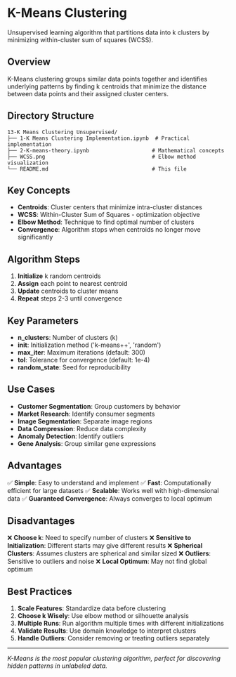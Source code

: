 # K-Means Clustering

Unsupervised learning algorithm that partitions data into k clusters by minimizing within-cluster sum of squares (WCSS).

## Overview

K-Means clustering groups similar data points together and identifies underlying patterns by finding k centroids that minimize the distance between data points and their assigned cluster centers.

## Directory Structure

```
13-K Means Clustering Unsupervised/
├── 1-K Means Clustering Implementation.ipynb  # Practical implementation
├── 2-K-means-theory.ipynb                    # Mathematical concepts
├── WCSS.png                                  # Elbow method visualization
└── README.md                                 # This file
```

## Key Concepts

- **Centroids**: Cluster centers that minimize intra-cluster distances
- **WCSS**: Within-Cluster Sum of Squares - optimization objective
- **Elbow Method**: Technique to find optimal number of clusters
- **Convergence**: Algorithm stops when centroids no longer move significantly

## Algorithm Steps

1. **Initialize** k random centroids
2. **Assign** each point to nearest centroid
3. **Update** centroids to cluster means
4. **Repeat** steps 2-3 until convergence



## Key Parameters

- **n_clusters**: Number of clusters (k)
- **init**: Initialization method ('k-means++', 'random')
- **max_iter**: Maximum iterations (default: 300)
- **tol**: Tolerance for convergence (default: 1e-4)
- **random_state**: Seed for reproducibility

## Use Cases

- **Customer Segmentation**: Group customers by behavior
- **Market Research**: Identify consumer segments  
- **Image Segmentation**: Separate image regions
- **Data Compression**: Reduce data complexity
- **Anomaly Detection**: Identify outliers
- **Gene Analysis**: Group similar gene expressions

## Advantages

✅ **Simple**: Easy to understand and implement
✅ **Fast**: Computationally efficient for large datasets
✅ **Scalable**: Works well with high-dimensional data
✅ **Guaranteed Convergence**: Always converges to local optimum

## Disadvantages

❌ **Choose k**: Need to specify number of clusters
❌ **Sensitive to Initialization**: Different starts may give different results
❌ **Spherical Clusters**: Assumes clusters are spherical and similar sized
❌ **Outliers**: Sensitive to outliers and noise
❌ **Local Optimum**: May not find global optimum


## Best Practices

1. **Scale Features**: Standardize data before clustering
2. **Choose k Wisely**: Use elbow method or silhouette analysis
3. **Multiple Runs**: Run algorithm multiple times with different initializations
4. **Validate Results**: Use domain knowledge to interpret clusters
5. **Handle Outliers**: Consider removing or treating outliers separately


---

*K-Means is the most popular clustering algorithm, perfect for discovering hidden patterns in unlabeled data.*